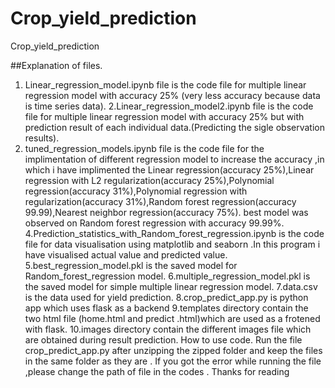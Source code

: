 # Crop_yield_prediction
 Crop_yield_prediction
 
 
##Explanation of files.
1. Linear_regression_model.ipynb file is the code file for multiple linear
regression model with accuracy 25% (very less accuracy because data is
time series data).
2.Linear_regression_model2.ipynb file is the code file for multiple linear
regression model with accuracy 25% but with prediction result of each
individual data.(Predicting the sigle observation results).
3. tuned_regression_models.ipynb file is the code file for the
implimentation of different regression model to increase the accuracy ,in
which i have implimented the Linear regression(accuracy 25%),Linear
regression with L2 regularization(accuracy 25%),Polynomial
regression(accuracy 31%),Polynomial regression with
regularization(accuracy 31%),Random forest regression(accuracy
99.99),Nearest neighbor regression(accuracy 75%).
best model was observed on Random forest regression with accuracy
99.99%.
4.Prediction_statistics_with_Random_forest_regression.ipynb is the code
file for data visualisation using matplotlib and seaborn .In this program i
have visualised actual value and predicted value.
5.best_regression_model.pkl is the saved model for
Random_forest_regression model.
6.multiple_regression_model.pkl is the saved model for simple multiple
linear regression model.
7.data.csv is the data used for yield prediction.
8.crop_predict_app.py is python app which uses flask as a backend
9.templates directory contain the two html file (home.html and
predict .html)which are used as a frotened with flask.
10.images directory contain the different images file which are obtained
during result prediction.
How to use code.
Run the file crop_predict_app.py after unzipping the zipped folder and
keep the files in the same folder as they are .
If you got the error while running the file ,please change the path of file in
the codes .
Thanks for reading
